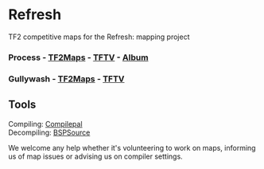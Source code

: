 # Refresh
TF2 competitive maps for the Refresh: mapping project

### Process - [TF2Maps](https://tf2maps.net/downloads/refresh-cp_process.9042/) - [TFTV](https://www.teamfortress.tv/55063/refresh-cp-process) - [Album](https://github.com/tom288/Refresh/tree/master/Process/ALBUM.md)

### Gullywash - [TF2Maps](https://tf2maps.net/downloads/refresh-cp_gullywash.10615/) - [TFTV](https://www.teamfortress.tv/57897/refresh-cp-gullywash)

## Tools
Compiling: [Compilepal](https://github.com/ruarai/CompilePal/releases)\
Decompiling: [BSPSource](https://github.com/ata4/bspsrc/releases)

We welcome any help whether it's volunteering to work on maps, informing us of map issues or advising us on compiler settings.
